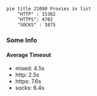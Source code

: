 
```mermaid
pie title 21090 Proxies in list
    "HTTP" : 15302
    "HTTPS": 4702
    "SOCKS" : 3875
```

### Some Info
#### Average Timeout

- mixed: 4.5s
- http: 2.5s
- https: 7.6s
- socks: 6.4s